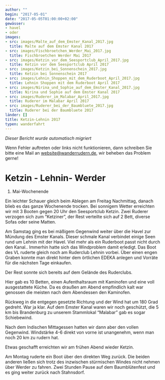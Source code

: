 ```yaml
---
author: ""
begin: "2017-05-01"
date: "2017-05-05T01:00:00+02:00"
gewässer:
- havel
- oder
images:
- src: images/Malte_auf_dem_Emster_Kanal_2017.jpg
  title: Malte auf dem Emster Kanal 2017
- src: images/Fischbroetchen_Werder_Mai_2017.jpg
  title: Fischbroetchen Werder Mai 2017
- src: images/Ketzin_vor_dem_Seesportclub_April_2017.jpg
  title: Ketzin vor dem Seesportclub April 2017
- src: images/Ketzin_bei_Sonnenschein_2017.jpg
  title: Ketzin bei Sonnenschein 2017
- src: images/Lehnin_Shoppen_mit_dem_Ruderboot_April_2017.jpg
  title: Lehnin Shoppen mit dem Ruderboot April 2017
- src: images/Nirina_und_Sophie_auf_dem_Emster_Kanal_2017.jpg
  title: Nirina und Sophie auf dem Emster Kanal 2017
- src: images/Ruderer_im_Malabar_April_2017.jpg
  title: Ruderer im Malabar April 2017
- src: images/Ruderer_bei_der_Baumbluete_2017.jpg
  title: Ruderer bei der Baumbluete 2017
länder: []
title: Ketzin-Lehnin 2017
typen: wanderfahrt
---
```



*Dieser Bericht wurde automatisch migriert*

Wenn Fehler auftreten oder links nicht funktionieren, dann schreiben Sie bitte eine Mail an website@wanderrudern.de, wir beheben das Problem gerne!



# Ketzin - Lehnin- Werder


1. Mai-Wochenende

Ein leichter Schauer gleich beim Ablegen am Freitag Nachmittag, danach blieb es das ganze Wochenende trocken. Bei sonnigem Wetter erreichten wir mit 3 Booten gegen 20 Uhr den Seesportclub Ketzin. Zwei Ruderer verzogen sich zum “Ketziner”, der Rest verteilte sich auf 2 Bett, diverse Sofas oder seine Matten.

Am Samstag ging es bei mäßigem Gegenwind weiter über die Havel zur Mündung des Emster Kanals. Dieser schmale Kanal verbindet einige Seen rund um Lehnin mit der Havel. Viel mehr als ein Ruderboot passt nicht durch den Kanal.. Immerhin hatte sich das Windproblem damit erledigt. Das Boot des VL ruderte gleich noch am Ruderclub Lehnin vorbei. Über einen engen Graben konnte man direkt hinter dem örtlichen EDEKA anlegen und Vorräte für die nächsten Tage einkaufen.

Der Rest sonnte sich bereits auf dem Gelände des Ruderclubs.

Hier gab es 10 Betten, einen Aufenthaltsraum mit Kaminofen und eine voll ausgestattete Küche. Da es draußen am Abend empfindlich kalt war genossen die meisten nach dem Abendessen den Kaminofen.

Rückweg in die entgegen gesetzte Richtung und der Wind hat um 180 Grad gedreht. War ja klar. Auf dem Emster Kanal waren wir noch geschützt, die 5 km bis Brandenburg zu unserem Stammlokal “Malabar” gab es sogar Schiebewind.

Nach dem Indischen Mittagessen hatten wir dann aber den vollen Gegenwind. Windstärke 4-6 direkt von vorne ist unangenehm, wenn man noch 20 km zu rudern hat.

Etwas geschafft erreichten wir am frühen Abend wieder Ketzin.

Am Montag ruderte ein Boot über den direkten Weg zurück. Die beiden anderen ließen sich trotz des inzwischen stürmischen Windes nicht nehmen über Werder zu fahren. Zwei Stunden Pause auf dem Baumblütenfest und es ging weiter zurück nach Stahnsdorf.
